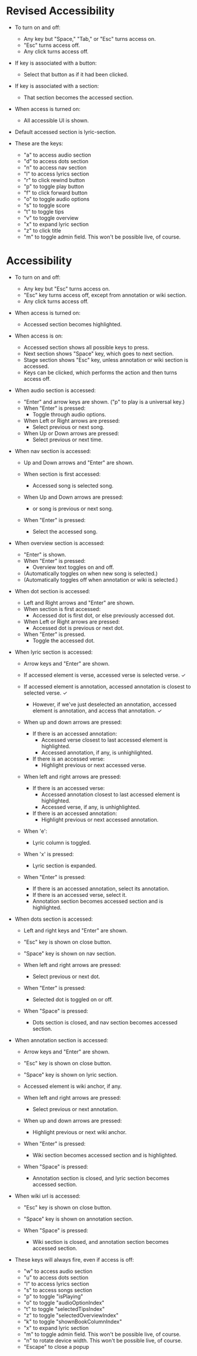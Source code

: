 # Revised Accessibility

* To turn on and off:
    * Any key but "Space," "Tab," or "Esc" turns access on.
    * "Esc" turns access off.
    * Any click turns access off.

* If key is associated with a button:
    * Select that button as if it had been clicked.

* If key is associated with a section:
    * That section becomes the accessed section.

* When access is turned on:
    * All accessible UI is shown.

* Default accessed section is lyric-section.

* These are the keys:
    * "a" to access audio section
    * "d" to access dots section
    * "n" to access nav section
    * "l" to access lyrics section
    * "r" to click rewind button
    * "p" to toggle play button
    * "f" to click forward button
    * "o" to toggle audio options
    * "s" to toggle score
    * "t" to toggle tips
    * "v" to toggle overview
    * "x" to expand lyric section
    * "z" to click title
    * "m" to toggle admin field. This won't be possible live, of course.

# Accessibility

* To turn on and off:
    * Any key but "Esc" turns access on.
    * "Esc" key turns access off, except from annotation or wiki section.
    * Any click turns access off.

* When access is turned on:
    * Accessed section becomes highlighted.

* When access is on:
    * Accessed section shows all possible keys to press.
    * Next section shows "Space" key, which goes to next section.
    * Stage section shows "Esc" key, unless annotation or wiki section is accessed.
    * Keys can be clicked, which performs the action and then turns access off.

* When audio section is accessed:
    * "Enter" and arrow keys are shown. ("p" to play is a universal key.)
    * When "Enter" is pressed:
        * Toggle through audio options.
    * When Left or Right arrows are pressed:
        * Select previous or next song.
    * When Up or Down arrows are pressed:
        * Select previous or next time.

* When nav section is accessed:
    * Up and Down arrows and "Enter" are shown.
    * When section is first accessed:
        * Accessed song is selected song.

    * When Up and Down arrows are pressed:
        * or song is previous or next song.

    * When "Enter" is pressed:
        * Select the accessed song.

* When overview section is accessed:
    * "Enter" is shown.
    * When "Enter" is pressed:
        * Overview text toggles on and off.
    * (Automatically toggles on when new song is selected.)
    * (Automatically toggles off when annotation or wiki is selected.)

* When dot section is accessed:
    * Left and Right arrows and "Enter" are shown.
    * When section is first accessed:
        * Accessed dot is first dot, or else previously accessed dot.
    * When Left or Right arrows are pressed:
        * Accessed dot is previous or next dot.
    * When "Enter" is pressed.
        * Toggle the accessed dot.

* When lyric section is accessed:
    * Arrow keys and "Enter" are shown.
    * If accessed element is verse, accessed verse is selected verse. ✓
    * If accessed element is annotation, accessed annotation is closest to selected verse. ✓
        * However, if we've just deselected an annotation, accessed element is annotation, and access that annotation. ✓

    * When up and down arrows are pressed:
        * If there is an accessed annotation:
            * Accessed verse closest to last accessed element is highlighted.
            * Accessed annotation, if any, is unhighlighted.
        * If there is an accessed verse:
            * Highlight previous or next accessed verse.

    * When left and right arrows are pressed:
        * If there is an accessed verse:
            * Accessed annotation closest to last accessed element is highlighted.
            * Accessed verse, if any, is unhighlighted.
        * If there is an accessed annotation:
            * Highlight previous or next accessed annotation.

    * When 'e':
        * Lyric column is toggled.

    * When 'x' is pressed:
        * Lyric section is expanded.

    * When "Enter" is pressed:
        * If there is an accessed annotation, select its annotation.
        * If there is an accessed verse, select it.
        * Annotation section becomes accessed section and is highlighted.

* When dots section is accessed:
    * Left and right keys and "Enter" are shown.
    * "Esc" key is shown on close button.
    * "Space" key is shown on nav section.

    * When left and right arrows are pressed:
        * Select previous or next dot.

    * When "Enter" is pressed:
        * Selected dot is toggled on or off.

    * When "Space" is pressed:
        * Dots section is closed, and nav section becomes accessed section.

* When annotation section is accessed:
    * Arrow keys and "Enter" are shown.
    * "Esc" key is shown on close button.
    * "Space" key is shown on lyric section.
    * Accessed element is wiki anchor, if any.

    * When left and right arrows are pressed:
        * Select previous or next annotation.

    * When up and down arrows are pressed:
        * Highlight previous or next wiki anchor.

    * When "Enter" is pressed:
        * Wiki section becomes accessed section and is highlighted.

    * When "Space" is pressed:
        * Annotation section is closed, and lyric section becomes accessed section.

* When wiki url is accessed:
    * "Esc" key is shown on close button.
    * "Space" key is shown on annotation section.

    * When "Space" is pressed:
        * Wiki section is closed, and annotation section becomes accessed section.

* These keys will always fire, even if access is off:
    * "w" to access audio section
    * "u" to access dots section
    * "l" to access lyrics section
    * "s" to access songs section
    * "p" to toggle "isPlaying"
    * "o" to toggle "audioOptionIndex"
    * "t" to toggle "selectedTipsIndex"
    * "z" to toggle "selectedOverviewIndex"
    * "k" to toggle "shownBookColumnIndex"
    * "x" to expand lyric section
    * "m" to toggle admin field. This won't be possible live, of course.
    * "n" to rotate device width. This won't be possible live, of course.
    * "Escape" to close a popup
